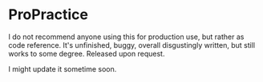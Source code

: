 # ProPractice
I do not recommend anyone using this for production use, but rather as code reference.
It's unfinished, buggy, overall disgustingly written, but still works to some degree. Released upon request.

I might update it sometime soon.
